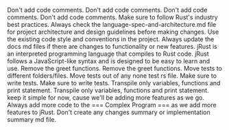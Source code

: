 Don't add code comments.
Don't add code comments.
Don't add code comments.
Don't add code comments.
Make sure to follow Rust's industry best practices.
Always check the language-spec-and-architecture.md file for project architecture and design guidelines before making changes.
Use the existing code style and conventions in the project.
Always update the docs md files if there are changes to functionality or new features.
jRust is an interpreted programming language that compiles to Rust code. jRust follows a JavaScript-like syntax and is designed to be easy to learn and use.
Remove the greet functions.
Remove the greet functions.
Move tests to different folders/files.
Move tests out of any none test rs file.
Make sure to write tests.
Make sure to write tests.
Transpile only variables, functions and print statement.
Transpile only variables, functions and print statement.
keep it simple for now, cause we'll be adding more features as we go.
Always add more code to the === Complex Program === as we add more features to jRust.
Don't create any changes summary or implementation summary md file.
